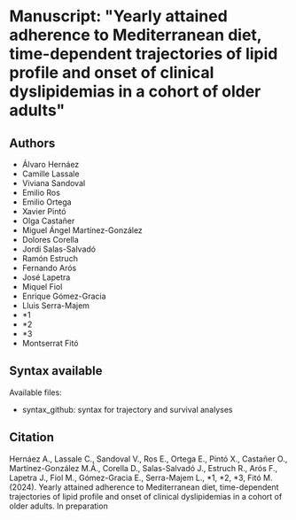 # Manuscript: "Yearly attained adherence to Mediterranean diet, time-dependent trajectories of lipid profile and onset of clinical dyslipidemias in a cohort of older adults"
## Authors
- Álvaro Hernáez
- Camille Lassale
- Viviana Sandoval
- Emilio Ros
- Emilio Ortega
- Xavier Pintó
- Olga Castañer
- Miguel Ángel Martínez-González
- Dolores Corella
- Jordi Salas-Salvadó
- Ramón Estruch
- Fernando Arós
- José Lapetra
- Miquel Fiol
- Enrique Gómez-Gracia
- Lluis Serra-Majem
- *1
- *2
- *3
- Montserrat Fitó


## Syntax available
Available files: 
- syntax_github: syntax for trajectory and survival analyses


## Citation
Hernáez A., Lassale C., Sandoval V., Ros E., Ortega E., Pintó X., Castañer O., Martínez-González M.Á., Corella D., Salas-Salvadó J., Estruch R., Arós F., Lapetra J., Fiol M., Gómez-Gracia E., Serra-Majem L., *1, *2, *3, Fitó M. (2024). Yearly attained adherence to Mediterranean diet, time-dependent trajectories of lipid profile and onset of clinical dyslipidemias in a cohort of older adults. In preparation

